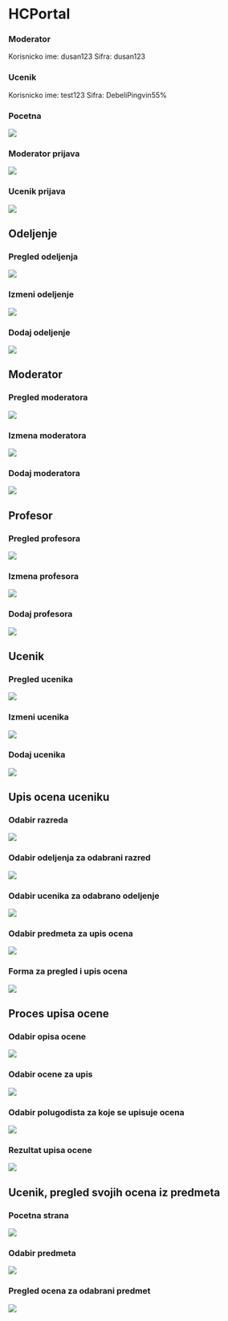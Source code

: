 # HCPortal

### Moderator 
Korisnicko ime: dusan123
Sifra: dusan123

### Ucenik
Korisnicko ime: test123
Sifra: DebeliPingvin55%

### Pocetna
![](slike/pocetna.png)

### Moderator prijava
![](slike/prijava_moderator.png)

### Ucenik prijava
![](slike/ucenik_prijava.png)

## Odeljenje

### Pregled odeljenja
![](slike/odeljenja/pregled_odeljenja.png)

### Izmeni odeljenje
![](slike/odeljenja/izmeni_odeljenje.png)

### Dodaj odeljenje
![](slike/odeljenja/dodaj_odeljenje.png)

## Moderator

### Pregled moderatora
![](slike/moderator/pregled_moderatora.png)

### Izmena moderatora
![](slike/moderator/izmeni_moderatora.png)

### Dodaj moderatora
![](slike/moderator/dodaj_moderatora.png)

## Profesor

### Pregled profesora
![](slike/profesor/pregled_profesora.png)

### Izmena profesora
![](slike/profesor/izmena_profesora.png)

### Dodaj profesora
![](slike/profesor/dodaj_profesora.png)

## Ucenik

### Pregled ucenika
![](slike/ucenik/pregled_ucenika.png)

### Izmeni ucenika
![](slike/ucenik/izmeni_ucenika.png)

### Dodaj ucenika
![](slike/ucenik/dodaj_ucenika.png)


## Upis ocena uceniku

### Odabir razreda
![](slike/ocene/razredi.png)

### Odabir odeljenja za odabrani razred
![](slike/ocene/odeljenja_razreda.png)

### Odabir ucenika za odabrano odeljenje
![](slike/ocene/ucenici_odeljenja.png)

### Odabir predmeta za upis ocena
![](slike/ocene/predmeti_ucenika.png)

### Forma za pregled i upis ocena
![](slike/ocene/ocene_ucenika.png)

## Proces upisa ocene

### Odabir opisa ocene
![](slike/upis_ocene/opis_ocene.png)

### Odabir ocene za upis
![](slike/upis_ocene/odabir_ocene.png)

### Odabir polugodista za koje se upisuje ocena
![](slike/upis_ocene/odabir_polugodista.png)

### Rezultat upisa ocene
![](slike/upis_ocene/upisana_ocena.png)

## Ucenik, pregled svojih ocena iz predmeta

### Pocetna strana
![](slike/ucenik_ocene/pocetna.png)

### Odabir predmeta
![](slike/ucenik_ocene/pregled_predmeta.png)

### Pregled ocena za odabrani predmet
![](slike/ucenik_ocene/pregled_ocena.png)
